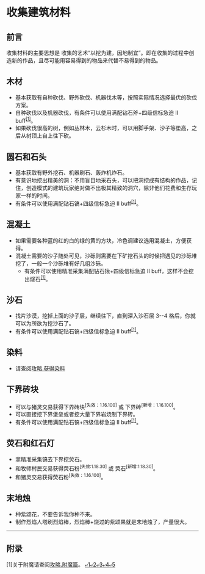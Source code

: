 <!-- community/creation/tutorialCollectingMaterial -->

# 收集建筑材料

## 前言
收集材料的主要思想是 收集的艺术“以挖为建，因地制宜”。即在收集的过程中创造新的作品，且尽可能用容易得到的物品来代替不易得到的物品。

## 木材
- 基本获取有自种砍伐、野外砍伐、机器伐木等，按照实际情况选择最优的砍伐方案。
- 自种砍伐以及机器砍伐，有条件可以使用满配钻石斧+四级信标急迫 II buff<sup>[[1]](community/creation/tutorialCollectingMaterial?id=附录)</sup>。
- 如果砍伐很高的树，例如丛林木，云杉木时，可以用脚手架、沙子等垫高，之后从树顶上自上往下砍。

## 圆石和石头
<!--?攻略.如何最高效率地获得石头/圆石-->
- 基本获取有野外挖石、机器刷石、轰炸机炸石。
- 有意识地挖出精美的洞：不用盲目地采石头，可以把洞挖成有结构的作品，记住，创造模式的建筑玩家绝对做不出极其精致的洞穴，除非他们花费和生存玩家一样的时间。
- 有条件可以使用满配钻石镐+四级信标急迫 II buff<sup>[[1]](community/creation/tutorialCollectingMaterial?id=附录)</sup>。

## 混凝土
- 如果需要各种蓝的红的白的绿的黄的方块，冷色调建议选用混凝土，方便获得。
- 混凝土需要的沙子随处可见，沙砾则需要在下矿挖石头的时候把遇见的沙砾堆挖了，一般一个沙砾堆有好几组沙砾。
  - 有条件可以使用精准采集满配钻石锹+四级信标急迫 II buff，这样不会挖出燧石<sup>[[1]](community/creation/tutorialCollectingMaterial?id=附录)</sup>。

## 沙石
- 找片沙漠，挖掉上面的沙子层，继续往下，直到深入沙石层 3--4 格后，你就可以为所欲为挖沙石了。
- 有条件可以使用满配钻石镐+四级信标急迫 II buff<sup>[[1]](community/creation/tutorialCollectingMaterial?id=附录)</sup>。

## 染料
- 请查阅[攻略.获得染料](community/creation/tutorialCollectingDyes)

## 下界砖块
- 可以与猪灵交易获得下界砖块<sup>[失效：1.16.100]</sup> 或 下界砖<sup>[新增：1.16.100]</sup>。
- 可以直接挖下界堡垒或者挖大量下界岩烧制下界砖。
- 有条件可以使用满配钻石镐+四级信标急迫 II buff<sup>[[1]](community/creation/tutorialCollectingMaterial?id=附录)</sup>。

## 荧石和红石灯
- 拿精准采集镐去下界挖荧石。
- 和牧师村民交易获得荧石粉<sup>[失效:1.18.30]</sup> 或 荧石<sup>[新增:1.18.30]</sup>。
- 和猪灵交易获得荧石粉<sup>[失效：1.16.100]</sup>。

## 末地烛
- 种紫颂花，不要告诉我你种不来。
- 制作烈焰人塔刷烈焰棒，烈焰棒+烧过的紫颂果就是末地烛了，产量很大。
---
## 附录

[1]关于附魔请查阅[攻略.附魔篇](community/creation/tutorialEnchanting)。 [⤶1](community/creation/tutorialCollectingMaterial?id=木材)[⤶2](community/creation/tutorialCollectingMaterial?id=圆石和石头)[⤶3](community/creation/tutorialCollectingMaterial?id=混凝土)[⤶4](community/creation/tutorialCollectingMaterial?id=沙石)[⤶5](community/creation/tutorialCollectingMaterial?id=下界砖块)
